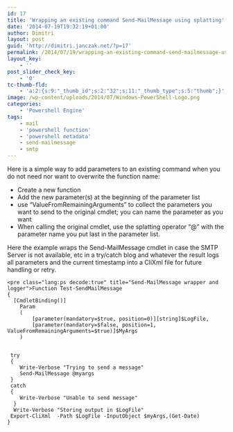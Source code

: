 ```yaml
---
id: 17
title: 'Wrapping an existing command Send-MailMessage using splatting'
date: '2014-07-19T19:32:19+01:00'
author: Dimitri
layout: post
guid: 'http://dimitri.janczak.net/?p=17'
permalink: /2014/07/19/wrapping-an-existing-command-send-mailmessage-using-splatting/
layout_key:
    - ''
post_slider_check_key:
    - '0'
tc-thumb-fld:
    - 'a:2:{s:9:"_thumb_id";s:2:"32";s:11:"_thumb_type";s:5:"thumb";}'
image: /wp-content/uploads/2014/07/Windows-PowerShell-Logo.png
categories:
    - 'Powershell Engine'
tags:
    - mail
    - 'powershell function'
    - 'powershell metadata'
    - send-mailmessage
    - smtp
---
```


Here is a simple way to add parameters to an existing command when you do not need nor want to overwrite the function name:

- Create a new function
- Add the new parameter(s) at the beginning of the parameter list
- use “ValueFromRemainingArguments” to collect the parameters you want to send to the original cmdlet; you can name the parameter as you want
- When calling the original cmdlet, use the splatting operator “@” with the parameter name you put last in the parameter list.

Here the example wraps the Send-MailMessage cmdlet in case the SMTP Server is not available, etc in a try/catch blog and whatever the result logs all parameters and the current timestamp into a CliXml file for future handling or retry.

```
<pre class="lang:ps decode:true" title="Send-MailMessage wrapper and logger">Function Test-SendMailMessage
{
  [CmdletBinding()]
    Param
    (
        [parameter(mandatory=$true, position=0)][string]$LogFile,
        [parameter(mandatory=$false, position=1, ValueFromRemainingArguments=$true)]$MyArgs
    )
 

 try
 {
	Write-Verbose "Trying to send a message"
	Send-MailMessage @myargs
 }
 catch
 {
	Write-Verbose "Unable to send message"
  }
  Write-Verbose "Storing output in $LogFile"
 Export-CliXml  -Path $LogFile -InputObject $myArgs,(Get-Date)
}
```